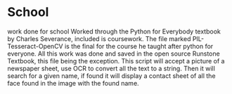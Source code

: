 # School
work done for school
Worked through the Python for Everybody textbook by Charles Severance, included is coursework.
The file marked PIL-Tesseract-OpenCV is the final for the course he taught after python for everyone. All this work was done and saved in the 
open source Runstone Textbook, this file being the exception. This script will accept a picture of a newspaper sheet, use OCR to convert all 
the text to a string. Then it will search for a given name, if found it will display a contact sheet of all the face found in the image with the 
found name.
